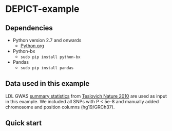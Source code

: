 # DEPICT-example

## Dependencies
* Python version 2.7 and onwards
  * [Python.org](https://www.python.org/downloads/)
* Python-bx
  * `sudo pip install python-bx`   
* Pandas
  * `sudo pip install pandas`

## Data used in this example

LDL GWAS [summary statistics](http://csg.sph.umich.edu/abecasis/public/lipids2010/) from [Teslovich Nature 2010](http://www.nature.com/nature/journal/v466/n7307/full/nature09270.html) are used as input in this example. We included all SNPs with P < 5e-8 and manually added chromosome and position columns (hg19/GRCh37).

## Quick start
